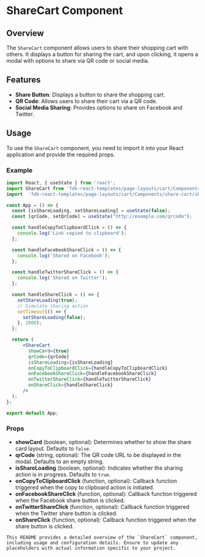 # ShareCart Component

## Overview
The `ShareCart` component allows users to share their shopping cart with others. It displays a button for sharing the cart, and upon clicking, it opens a modal with options to share via QR code or social media.

## Features
- **Share Button**: Displays a button to share the shopping cart.
- **QR Code**: Allows users to share their cart via a QR code.
- **Social Media Sharing**: Provides options to share on Facebook and Twitter.

## Usage
To use the `ShareCart` component, you need to import it into your React application and provide the required props.

### Example
```jsx
import React, { useState } from 'react';
import ShareCart from 'fdk-react-templates/page-layouts/cart/Components/share-cart/share-cart';
import  'fdk-react-templates/page-layouts/cart/Components/share-cart/share-cart.css';

const App = () => {
  const [isShareLoading, setShareLoading] = useState(false);
  const [qrCode, setQrCode] = useState("http://example.com/qrcode");

  const handleCopyToClipboardClick = () => {
    console.log('Link copied to clipboard');
  };

  const handleFacebookShareClick = () => {
    console.log('Shared on Facebook');
  };

  const handleTwitterShareClick = () => {
    console.log('Shared on Twitter');
  };

  const handleShareClick = () => {
    setShareLoading(true);
    // Simulate sharing action
    setTimeout(() => {
      setShareLoading(false);
    }, 2000);
  };

  return (
      <ShareCart
        showCard={true}
        qrCode={qrCode}
        isShareLoading={isShareLoading}
        onCopyToClipboardClick={handleCopyToClipboardClick}
        onFacebookShareClick={handleFacebookShareClick}
        onTwitterShareClick={handleTwitterShareClick}
        onShareClick={handleShareClick}
      />
  );
};

export default App;

```

### Props
- **showCard** (boolean, optional): Determines whether to show the share card layout. Defaults to `false`.
- **qrCode** (string, optional): The QR code URL to be displayed in the modal. Defaults to an empty string.
- **isShareLoading** (boolean, optional): Indicates whether the sharing action is in progress. Defaults to `true`.
- **onCopyToClipboardClick** (function, optional): Callback function triggered when the copy to clipboard action is initiated.
- **onFacebookShareClick** (function, optional): Callback function triggered when the Facebook share button is clicked.
- **onTwitterShareClick** (function, optional): Callback function triggered when the Twitter share button is clicked.
- **onShareClick** (function, optional): Callback function triggered when the share button is clicked.

```
This README provides a detailed overview of the `ShareCart` component, including usage and configuration details. Ensure to update any placeholders with actual information specific to your project.

